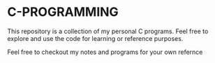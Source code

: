 #  C-PROGRAMMING 

This repository is a collection of my personal C programs. Feel free to explore and use the code for learning or reference purposes.

Feel free to checkout my notes and programs for your own refernce 
